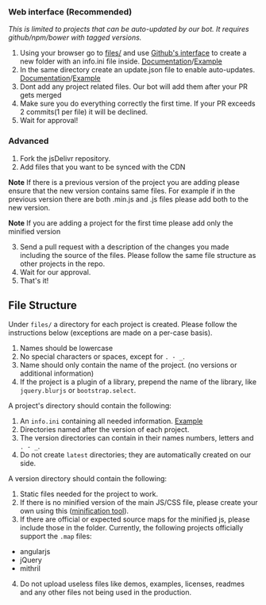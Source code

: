 ### Web interface (Recommended)

*This is limited to projects that can be auto-updated by our bot. It requires github/npm/bower with tagged versions.*

1. Using your browser go to [files/][1] and use [Github's interface](https://cloud.githubusercontent.com/assets/1834071/6826939/4019ce7a-d30d-11e4-8d1b-7821b923dd50.gif) to create a new folder with an info.ini file inside. [Documentation](https://github.com/jsdelivr/jsdelivr/blob/master/CONTRIBUTING.md#file-structure)/[Example][2]
2. In the same directory create an update.json file to enable auto-updates. [Documentation](https://github.com/jsdelivr/libgrabber#add-updatejson-schema)/[Example](https://github.com/jsdelivr/jsdelivr/blob/master/files/angular.moment/update.json)
3. Dont add any project related files. Our bot will add them after your PR gets merged
4. Make sure you do everything correctly the first time. If your PR exceeds 2 commits(1 per file) it will be declined.
5. Wait for approval!



### Advanced

 1. Fork the jsDelivr repository.
 2. Add files that you want to be synced with the CDN

  **Note** If there is a previous version of the project you are adding please ensure that the new version contains same files. For example if in the previous version there are both .min.js and .js files please add both to the new version.
  
  **Note** If you are adding a project for the first time please add only the minified version

 3. Send a pull request with a description of the changes you made including the source of the files. Please follow the same file structure as other projects in the repo.
 4. Wait for our approval.
 5. That's it!


File Structure
--------------
Under `files/` a directory for each project is created. Please follow the instructions below (exceptions are made on a per-case basis).

1. Names should be lowercase
2. No special characters or spaces, except for `. - _`.
3. Name should only contain the name of the project. (no versions or additional information)
4. If the project is a plugin of a library, prepend the name of the library, like `jquery.blurjs` or `bootstrap.select`.


A project's directory should contain the following:

1. An `info.ini` containing all needed information. [Example][2]
2. Directories named after the version of each project.
3. The version directories can contain in their names numbers, letters and `. - _`.
4. Do not create `latest` directories; they are automatically created on our side.

A version directory should contain the following:

1. Static files needed for the project to work.
2. If there is no minified version of the main JS/CSS file, please create your own using this ([minification tool][3]).
3. If there are official or expected source maps for the minified js, please include those in the folder.  Currently, the following projects officially support the `.map` files:
  * angularjs
  * jQuery
  * mithril
4. Do not upload useless files like demos, examples, licenses, readmes and any other files not being used in the production.

  [1]: https://github.com/jsdelivr/jsdelivr/tree/master/files
  [2]: https://github.com/jimaek/jsdelivr/blob/master/files/abaaso/info.ini
  [3]: http://refresh-sf.com/yui/
